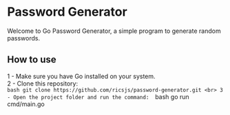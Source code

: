 # Password Generator

Welcome to Go Password Generator, a simple program to generate random passwords.

## How to use

1 - Make sure you have Go installed on your system.<br>
2 - Clone this repository:<br>
    ```bash
    git clone https://github.com/ricsjs/password-generator.git
<br>
3 - Open the project folder and run the command: 
    ```bash
    go run cmd/main.go